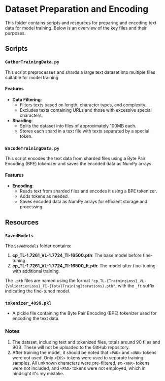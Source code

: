 # Dataset Preparation and Encoding

This folder contains scripts and resources for preparing and encoding text data for model training. Below is an overview of the key files and their purposes.

## Scripts

### `GatherTrainingData.py`

This script preprocesses and shards a large text dataset into multiple files suitable for model training.

#### Features

- **Data Filtering**:
  - Filters texts based on length, character types, and complexity.
  - Excludes texts containing URLs and those with excessive special characters.
- **Sharding**:
  - Splits the dataset into files of approximately 100MB each.
  - Stores each shard in a text file with texts separated by a special token.


### `EncodeTrainingData.py`

This script encodes the text data from sharded files using a Byte Pair Encoding (BPE) tokenizer and saves the encoded data as NumPy arrays.

#### Features

- **Encoding**:
  - Reads text from sharded files and encodes it using a BPE tokenizer.
  - Adds <EOS> tokens as needed.
  - Saves encoded data as NumPy arrays for efficient storage and processing.


## Resources

### `SavedModels`

The `SavedModels` folder contains:

1. **cp_TL-1.7261_VL-1.7724_TI-16500.pth**: The base model before fine-tuning.
2. **cp_TL-1.7261_VL-1.7724_TI-16500_ft.pth**: The model after fine-tuning with additional training.

The `.pth` files are named using the format `"cp_TL-{TrainingLoss}_VL-{ValidationLoss}_TI-{TotalTrainingIterations}.pth"`, with the `_ft` suffix indicating the fine-tuned model.

### `tokenizer_4096.pkl`

- A pickle file containing the Byte Pair Encoding (BPE) tokenizer used for encoding the text data.

### Notes

1. The dataset, including text and tokenized files, totals around 90 files and 9GB. These will not be uploaded to the GitHub repository.
2. After training the model, it should be noted that `<PAD>` and `<UNK>` tokens were not used. 
Only `<EOS>` tokens were used to separate training samples. 
All unknown characters were pre-filtered, so `<UNK>` tokens were not included, and `<PAD>` tokens were not employed, which in hindsight it's my mistake. 
